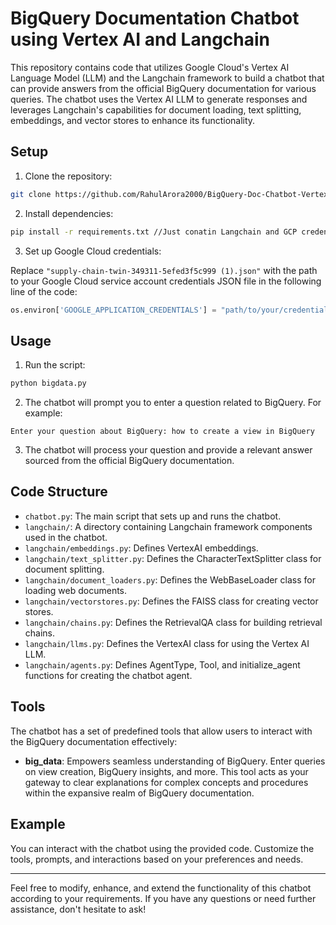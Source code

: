 # BigQuery Documentation Chatbot using Vertex AI and Langchain

This repository contains code that utilizes Google Cloud's Vertex AI Language Model (LLM) and the Langchain framework to build a chatbot that can provide answers from the official BigQuery documentation for various queries. The chatbot uses the Vertex AI LLM to generate responses and leverages Langchain's capabilities for document loading, text splitting, embeddings, and vector stores to enhance its functionality.

## Setup

1. Clone the repository:

```bash
git clone https://github.com/RahulArora2000/BigQuery-Doc-Chatbot-VertexAI.git

```

2. Install dependencies:

```bash
pip install -r requirements.txt //Just conatin Langchain and GCP credential
```

3. Set up Google Cloud credentials:

Replace `"supply-chain-twin-349311-5efed3f5c999 (1).json"` with the path to your Google Cloud service account credentials JSON file in the following line of the code:

```python
os.environ['GOOGLE_APPLICATION_CREDENTIALS'] = "path/to/your/credentials.json"
```

## Usage

1. Run the script:

```bash
python bigdata.py
```

2. The chatbot will prompt you to enter a question related to BigQuery. For example:

```
Enter your question about BigQuery: how to create a view in BigQuery
```

3. The chatbot will process your question and provide a relevant answer sourced from the official BigQuery documentation.

## Code Structure

- `chatbot.py`: The main script that sets up and runs the chatbot.
- `langchain/`: A directory containing Langchain framework components used in the chatbot.
- `langchain/embeddings.py`: Defines VertexAI embeddings.
- `langchain/text_splitter.py`: Defines the CharacterTextSplitter class for document splitting.
- `langchain/document_loaders.py`: Defines the WebBaseLoader class for loading web documents.
- `langchain/vectorstores.py`: Defines the FAISS class for creating vector stores.
- `langchain/chains.py`: Defines the RetrievalQA class for building retrieval chains.
- `langchain/llms.py`: Defines the VertexAI class for using the Vertex AI LLM.
- `langchain/agents.py`: Defines AgentType, Tool, and initialize_agent functions for creating the chatbot agent.

## Tools

The chatbot has a set of predefined tools that allow users to interact with the BigQuery documentation effectively:

- **big_data**: Empowers seamless understanding of BigQuery. Enter queries on view creation, BigQuery insights, and more. This tool acts as your gateway to clear explanations for complex concepts and procedures within the expansive realm of BigQuery documentation.

## Example

You can interact with the chatbot using the provided code. Customize the tools, prompts, and interactions based on your preferences and needs.

---

Feel free to modify, enhance, and extend the functionality of this chatbot according to your requirements. If you have any questions or need further assistance, don't hesitate to ask!
